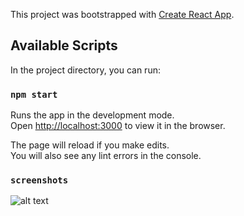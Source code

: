 This project was bootstrapped with [Create React App](https://github.com/facebook/create-react-app).

## Available Scripts

In the project directory, you can run:

### `npm start`

Runs the app in the development mode.<br />
Open [http://localhost:3000](http://localhost:3000) to view it in the browser.

The page will reload if you make edits.<br />
You will also see any lint errors in the console.

### `screenshots`
![alt text](https://user-images.githubusercontent.com/13125281/89470931-9a71e880-d785-11ea-844a-362c99dfb9be.jpg)



